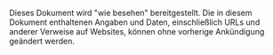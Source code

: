 Dieses Dokument wird "wie besehen" bereitgestellt. Die in diesem Dokument enthaltenen Angaben und Daten, einschließlich URLs und anderer Verweise auf Websites, können ohne vorherige Ankündigung geändert werden.